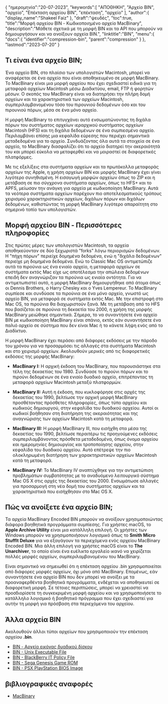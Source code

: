 {
"ημερομηνία":"20-07-2023",
   "keywords":[
"ΑΠΟΘΗΚΗ",
"Αρχείο BIN",
"αρχείο",
"Επέκταση αρχείου BIN",
"επέκταση",
"αρχείο"
],
   "author":{
"display_name":"Shakeel Faiz"
},
"draft":"ψευδές",
"toc":true,
"title":"Μορφή αρχείου BIN - Κωδικοποιημένο αρχείο MacBinary",
   "description":"Μάθετε σχετικά με τη μορφή BIN και τα API που μπορούν να δημιουργήσουν και να ανοίξουν αρχεία BIN.",
"linktitle":"BIN",
   "menu":{
      "docs":{
         "identifier":"compression-bin",
         "parent":"compression"
}
},
"lastmod":"2023-07-20"
}

## Τι είναι ένα αρχείο BIN;

Ένα αρχείο BIN, στο πλαίσιο των υπολογιστών Macintosh, μπορεί να αναφέρεται σε ένα αρχείο που είναι αποθηκευμένο σε μορφή MacBinary. Το MacBinary είναι μια μορφή αρχείου που έχει σχεδιαστεί ειδικά για τη μεταφορά αρχείων Macintosh μέσω Διαδικτύου, email, FTP ή φορητών μέσων. Ο σκοπός του MacBinary είναι να διατηρήσει την πλήρη δομή αρχείων και τα χαρακτηριστικά των αρχείων Macintosh, συμπεριλαμβανομένου τόσο του πιρουνιού δεδομένων όσο και του πιρουνιού πόρων, μέσα σε ένα μόνο αρχείο.

Η μορφή MacBinary το επιτυγχάνει αυτό ενσωματώνοντας τη διχάλα πόρων του συστήματος αρχείων ιεραρχικού συστήματος αρχείων Macintosh (HFS) και τη διχάλα δεδομένων σε ένα συμπιεσμένο αρχείο. Περιλαμβάνει επίσης μια κεφαλίδα εύρεσης που περιέχει σημαντικά μεταδεδομένα για το αρχείο. Συνδυάζοντας όλα αυτά τα στοιχεία σε ένα αρχείο, το MacBinary διασφαλίζει ότι το αρχείο διατηρεί την ακεραιότητά του και μπορεί εύκολα να μεταφερθεί και να μοιραστεί σε διαφορετικές πλατφόρμες.

Με τις εξελίξεις στα συστήματα αρχείων και τα πρωτόκολλα μεταφοράς αρχείων της Apple, η χρήση αρχείων BIN και μορφής MacBinary έχει γίνει λιγότερο συνηθισμένη. Η εισαγωγή μορφών αρχείων όπως το ZIP και η μετάβαση σε πιο σύγχρονα συστήματα αρχείων, όπως το HFS+ και το APFS, μείωσαν την ανάγκη για αρχεία με κωδικοποίηση MacBinary. Αυτά τα νεότερα συστήματα αρχείων παρέχουν πιο αποτελεσματικούς τρόπους χειρισμού χαρακτηριστικών αρχείων, διχάλων πόρων και διχάλων δεδομένων, καθιστώντας τη μορφή MacBinary λιγότερο απαραίτητη στο σημερινό τοπίο των υπολογιστών.

## Μορφή αρχείου BIN - Περισσότερες πληροφορίες

Στις πρώτες μέρες των υπολογιστών Macintosh, τα αρχεία αποθηκεύονταν σε δύο ξεχωριστά "forks" λόγω περιορισμών δεδομένων. Η "πήχη πόρων" περιείχε δομημένα δεδομένα, ενώ η "διχάλα δεδομένων" περιείχε μη δομημένα δεδομένα. Ενώ το Classic Mac OS αντιμετώπιζε αυτά τα πιρούνια ως ένα ενιαίο αρχείο, η μεταφορά αρχείων σε συστήματα εκτός Mac είχε ως αποτέλεσμα την απώλεια δεδομένων επειδή δεν αναγνώριζαν τα πιρούνια ως ενιαία οντότητα. Για να αντιμετωπιστεί αυτό, η μορφή MacBinary δημιουργήθηκε από άτομα όπως οι Dennis Brothers, ο Harry Chesley και ο Yves Lempereur. Το MacBinary συμπίεσε και συνδύασε τα πιρούνια σε ένα μόνο αρχείο, γνωστό ως αρχείο BIN, για μεταφορά σε συστήματα εκτός Mac. Με την επιστροφή στο Mac OS, τα πιρούνια θα διαχωριστούν ξανά. Με τη μετάβαση από το HFS που βασίζεται σε πιρούνια τη δεκαετία του 2000, η χρήση της μορφής MacBinary μειώθηκε σημαντικά. Σήμερα, το να συναντήσετε ένα αρχείο BIN με κωδικοποίηση MacBinary είναι σπάνιο, εκτός εάν συναντήσετε ένα παλιό αρχείο σε σύστημα που δεν είναι Mac ή το κάνετε λήψη ενός από το Διαδίκτυο.

Η μορφή MacBinary έχει περάσει από διάφορες εκδόσεις με την πάροδο του χρόνου για να προσαρμόσει τις αλλαγές στα συστήματα Macintosh και στο χειρισμό αρχείων. Ακολουθούν μερικές από τις διαφορετικές εκδόσεις της μορφής MacBinary:

- **MacBinary I:** Η αρχική έκδοση του MacBinary, που παρουσιάστηκε στα τέλη της δεκαετίας του 1980. Συνδύασε το πιρούνι πόρων και το πιρούνι δεδομένων σε ένα ενιαίο δυαδικό αρχείο, επιτρέποντας τη μεταφορά αρχείων Macintosh μεταξύ πλατφορμών.

- **MacBinary II:** Αυτή η έκδοση, που κυκλοφόρησε στις αρχές της δεκαετίας του 1990, βελτίωσε την αρχική μορφή MacBinary προσθέτοντας πρόσθετες πληροφορίες, όπως τύπο αρχείου και κωδικούς δημιουργού, στην κεφαλίδα του δυαδικού αρχείου. Αυτοί οι κωδικοί βοήθησαν στη διατήρηση της ακεραιότητας και της αναγνώρισης των αρχείων Macintosh κατά τη μεταφορά.

- **MacBinary III:** Η μορφή MacBinary III, που εισήχθη στα μέσα της δεκαετίας του 1990, βελτίωσε περαιτέρω τις προηγούμενες εκδόσεις συμπεριλαμβάνοντας πρόσθετα μεταδεδομένα, όπως όνομα αρχείου και ημερομηνίες δημιουργίας και τροποποίησης αρχείου, στην κεφαλίδα του δυαδικού αρχείου. Αυτό επέτρεψε την πιο ολοκληρωμένη διατήρηση των χαρακτηριστικών αρχείων Macintosh κατά τη μεταφορά.

- **MacBinary IV:** Το MacBinary IV αναπτύχθηκε για την αντιμετώπιση προβλημάτων συμβατότητας με το αναδυόμενο λειτουργικό σύστημα Mac OS X στις αρχές της δεκαετίας του 2000. Ενσωμάτωσε αλλαγές για προσαρμογή στη νέα δομή του συστήματος αρχείων και τα χαρακτηριστικά που εισήχθησαν στο Mac OS X.

## Πώς να ανοίξετε ένα αρχείο BIN;

Τα αρχεία MacBinary Encoded BIN μπορούν να ανοίξουν χρησιμοποιώντας διάφορα βοηθητικά προγράμματα συμπίεσης. Για χρήστες macOS, το **Apple Archive Utility** είναι μια κατάλληλη επιλογή. Οι χρήστες των Windows μπορούν να χρησιμοποιήσουν λογισμικό όπως το **Smith Micro StuffIt Deluxe** για να εξαγάγουν τα περιεχόμενα ενός αρχείου MacBinary Encoded BIN. Μια άλλη επιλογή για χρήστες macOS είναι το **The Unarchiver**, το οποίο είναι ένα ευέλικτο εργαλείο ικανό να χειρίζεται πολλές μορφές αρχείων, συμπεριλαμβανομένου του MacBinary.

Είναι σημαντικό να σημειωθεί ότι η επέκταση αρχείου .bin χρησιμοποιείται από διάφορες μορφές αρχείων, όχι μόνο από MacBinary. Επομένως, εάν συναντήσετε ένα αρχείο BIN που δεν μπορεί να ανοίξει με τα προαναφερθέντα βοηθητικά προγράμματα, ενδέχεται να αποθηκευτεί σε διαφορετική μορφή. Σε τέτοιες περιπτώσεις, μπορεί να χρειαστεί να προσδιορίσετε τη συγκεκριμένη μορφή αρχείου και να χρησιμοποιήσετε το κατάλληλο λογισμικό ή βοηθητικό πρόγραμμα που έχει σχεδιαστεί για αυτήν τη μορφή για πρόσβαση στα περιεχόμενα του αρχείου.

## Άλλα αρχεία BIN

Ακολουθούν άλλοι τύποι αρχείων που χρησιμοποιούν την επέκταση αρχείου **.bin**.

- [BIN - Αρχείο εικόνας δυαδικού δίσκου](/el/disc-and-media/bin/)
- [BIN - Unix Executable File](/executable/bin/)
- [BIN - BlackBerry IT Policy File](/el/settings/bin/)
- [BIN - Sega Genesis Game ROM](/el/game/bin/)
- [BIN - PSX PlayStation BIOS Image](/el/game/bin-pcsx/)

## βιβλιογραφικές αναφορές

* [MacBinary](https://en.wikipedia.org/wiki/MacBinary)


